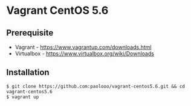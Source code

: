 # Vagrant CentOS 5.6

## Prerequisite

* Vagrant - https://www.vagrantup.com/downloads.html
* Virtualbox - https://www.virtualbox.org/wiki/Downloads

## Installation

```
$ git clone https://github.com:paolooo/vagrant-centos5.6.git && cd vagrant-centos5.6
$ vagrant up
```
